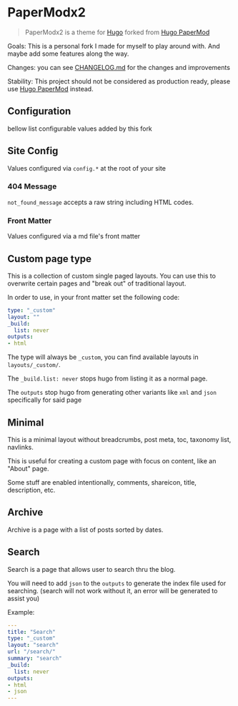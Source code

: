 # PaperModx2
> PaperModx2 is a theme for [Hugo](https://gohugo.io) forked from [Hugo PaperMod](https://github.com/adityatelange/hugo-PaperMod)

Goals: This is a personal fork I made for myself to play around with. And maybe add some features along the way.

Changes: you can see [CHANGELOG.md](CHANGELOG.md) for the changes and improvements

Stability: This project should not be considered as production ready, please use [Hugo PaperMod](https://github.com/adityatelange/hugo-PaperMod) instead.

## Configuration
bellow list configurable values added by this fork
## Site Config
Values configured via `config.*` at the root of your site
### 404 Message
`not_found_message` accepts a raw string including HTML codes.

### Front Matter
Values configured via a md file's front matter

## Custom page type
This is a collection of custom single paged layouts.
You can use this to overwrite certain pages and "break out" of traditional layout.

In order to use, in your front matter set the following code:
```yaml
type: "_custom"
layout: ""
_build:
  list: never
outputs:
- html
```
The type will always be `_custom`, you can find available layouts in `layouts/_custom/`.

The `_build.list: never` stops hugo from listing it as a normal page.

The `outputs` stop hugo from generating other variants like `xml` and `json` specifically for said page

## Minimal
This is a minimal layout without breadcrumbs, post meta, toc, taxonomy list, navlinks.

This is useful for creating a custom page with focus on content, like an "About" page.

Some stuff are enabled intentionally, comments, shareicon, title, description, etc.

## Archive
Archive is a page with a list of posts sorted by dates.

## Search
Search is a page that allows user to search thru the blog.

You will need to add `json` to the `outputs` to generate the index file used for searching. (search will not work without it, an error will be generated to assist you)

Example:
```yaml
---
title: "Search"
type: "_custom"
layout: "search"
url: "/search/"
summary: "search"
_build:
  list: never
outputs:
- html
- json
---
```
